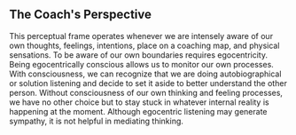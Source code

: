 ## The Coach's Perspective

This perceptual frame operates whenever we are intensely aware of our own thoughts, feelings, intentions, place on a coaching map, and physical sensations. To be aware of our own boundaries requires egocentricity. Being egocentrically conscious allows us to monitor our own processes. With consciousness, we can recognize that we are doing autobiographical or solution listening and decide to set it aside to better understand the other person. Without consciousness of our own thinking and feeling processes, we have no other choice but to stay stuck in whatever internal reality is happening at the moment. Although egocentric listening may generate sympathy, it is not helpful in mediating thinking.